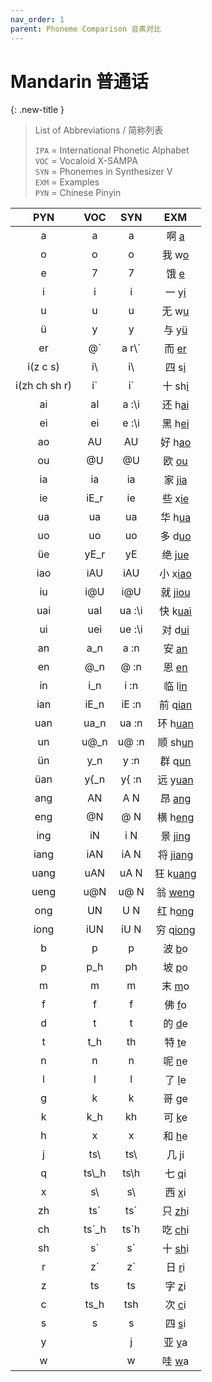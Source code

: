 ```yaml
---
nav_order: 1
parent: Phoneme Comparison 音素对比
---
```

# Mandarin 普通话

{: .new-title }
> List of Abbreviations / 简称列表
>
> `IPA` = International Phonetic Alphabet  
> `VOC` = Vocaloid X-SAMPA  
> `SYN` = Phonemes in Synthesizer V  
> `EXM` = Examples  
> `PYN` = Chinese Pinyin 

| PYN | VOC | SYN | EXM |
|:---:|:---:|:---:|:---:|
| a | a | a | 啊 <u>a</u> |
| o | o | o | 我 w<u>o</u> |
| e | 7 | 7 | 饿 <u>e</u> |
| i | i | i | 一 y<u>i</u> |
| u | u | u | 无 w<u>u</u> |
| ü | y | y | 与 y<u>ü</u> |
| er | @&#96; |a r\\&#96; | 而 <u>er</u> |
| i(z c s) | i\\ |i\\ | 四 s<u>i</u> |
| i(zh ch sh r) | i&#96; |i&#96; | 十 sh<u>i</u> |
| ai | aI | a :\\i | 还 h<u>ai</u> |
| ei | ei | e :\\i | 黑 h<u>ei</u> |
| ao | AU | AU | 好 h<u>ao</u> |
| ou | @U | @U | 欧 <u>ou</u> |
| ia | ia | ia | 家 j<u>ia</u> |
| ie | iE_r | ie | 些 x<u>ie</u> |
| ua | ua | ua | 华 h<u>ua</u> |
| uo | uo | uo | 多 d<u>uo</u> |
| üe | yE_r | yE | 绝 j<u>ue</u> |
| iao | iAU | iAU | 小 x<u>iao</u> |
| iu | i@U | i@U | 就 j<u>iou</u> |
| uai | uaI | ua :\\i | 快 k<u>uai</u> |
| ui | uei | ue :\\i | 对 d<u>ui</u> |
| an | a_n | a :n | 安 <u>an</u> |
| en | @_n | @ :n | 恩 <u>en</u> |
| in | i_n | i :n | 临 l<u>in</u> |
| ian | iE_n | iE :n | 前 q<u>ian</u> |
| uan | ua_n | ua :n | 环 h<u>uan</u> |
| un | u@_n | u@ :n | 顺 sh<u>un</u> |
| ün | y_n | y :n | 群 q<u>un</u> |
| üan | y{_n | y{ :n | 远 y<u>uan</u> |
| ang | AN | A N | 昂 <u>ang</u> |
| eng | @N | @ N | 横 h<u>eng</u> |
| ing | iN | i N | 景 j<u>ing</u> |
| iang | iAN | iA N | 将 j<u>iang</u> |
| uang | uAN | uA N | 狂 k<u>uang</u> |
| ueng | u@N | u@ N | 翁 <u>weng</u> |
| ong | UN | U N | 红 h<u>ong</u> |
| iong | iUN | iU N | 穷 q<u>iong</u> |
| b | p | p | 波 <u>b</u>o |
| p | p_h | ph | 坡 <u>p</u>o |
| m | m | m | 末 <u>m</u>o |
| f | f | f | 佛 <u>f</u>o |
| d | t | t | 的 <u>d</u>e |
| t | t_h | th | 特 <u>t</u>e |
| n | n | n | 呢 <u>n</u>e |
| l | l | l | 了 <u>l</u>e |
| g | k | k | 哥 <u>g</u>e |
| k | k_h | kh | 可 <u>k</u>e |
| h | x | x | 和 <u>h</u>e |
| j | ts\\ | ts\\ | 几 <u>j</u>i |
| q | ts\\_h | ts\\h | 七 <u>q</u>i |
| x | s\\ | s\\ | 西 <u>x</u>i |
| zh | ts&#96;| ts&#96; | 只 <u>zh</u>i |
| ch | ts&#96;_h |ts&#96;h | 吃 <u>ch</u>i |
| sh | s&#96; |s&#96; | 十 <u>sh</u>i |
| r | z&#96; |z&#96; | 日 <u>r</u>i |
| z | ts | ts | 字 <u>z</u>i |
| c | ts_h | tsh | 次 <u>c</u>i |
| s | s | s | 四 <u>s</u>i |
| y || j | 亚 <u>y</u>a |
| w || w | 哇 <u>w</u>a |